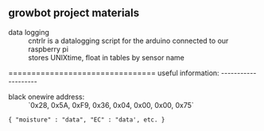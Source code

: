 growbot project materials
-------------------------
<dl>
<dt>data logging</dt>
<dd>cntrlr  is a datalogging script for the arduino connected to our raspberry pi</dd>
<dd>stores UNIXtime, float in tables by sensor name</dd>
</dl>
================================
useful information:
--------------------
<dl>
<dt>black  onewire address:</dt>
<dd>`0x28, 0x5A, 0xF9, 0x36, 0x04, 0x00, 0x00, 0x75`</dd>

`{ "moisture" : "data", "EC" : "data', etc. }`